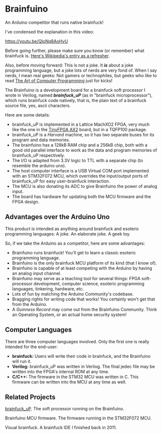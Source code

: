 # Brainfuino
An Arduino competitor that runs native brainfuck! 

I've condensed the explanation in this video:

https://youtu.be/QloNq8AoHvU

Before going further, please make sure you know (or remember) what brainfuck is. [Here's Wikipedia's entry as a refresher](https://en.wikipedia.org/wiki/Brainfuck).

Also, before moving forward: This is not a joke. It ***is*** about a joke programming language, but a joke lots of nerds are very fond of. When I say nerds, I mean real geeks: Not gamers or technophiles, but geeks who like to read [The Art of Computer Programming](https://en.wikipedia.org/wiki/The_Art_of_Computer_Programming) just for kicks!

The Brainfuino is a development board for a brainfuck soft processor I wrote in Verilog, named ***brainfuck_uP*** (as in "brainfuck microprocessor"), which runs brainfuck code natively, that is, the plain text of a brainfuck source file, yes, ascii characters.

Here are some details:

- brainfuck_uP is implemented in a Lattice MachXO2 FPGA, very much like the one in the [TinyFPGA AX2](https://www.sparkfun.com/products/14828) board, but in a TQFP100 package.
- brainfuck_uP is a *Harvard* machine, so it has two separate buses for its program and data memories. 
- The brainfuino has a 128kB RAM chip and a 256kB chip, both with a good old parallel interface to work as the data and program memories of brainfuck_uP respectively.
- The I/O is adapted from 3.3V logic to TTL with a separate chip (to resemble the arduino uno).
- The host computer interface is a USB Virtual COM port implemented with an STM32F072 MCU, which overrides the input/output ports of brainfuck_uP for easy user-brainfuck interaction.
- The MCU is also donating its ADC to give Brainfuino the power of analog input. 
- The board has hardware for updating both the MCU firmware and the FPGA design.

## Advantages over the Arduino Uno

This product is intended as anything around brainfuck and esoteric programming languages: A joke. An elaborate joke. A geek toy.

So, if we take the Arduino as a competitor, here are some advantages:

- Brainfuino runs brainfuck! You'll get to learn a classic esoteric programming language.
- Brainfuino is the only brainfuck MCU platform of its kind (that I know of).
- Brainfuino is capable of at least competing with the Arduino by having an analog input channel.
- Brainfuino may serve as a teaching tool for several things: FPGA soft-processor development, computer science, esoteric programming languages, tinkering, hardware, etc.
- Lots of fun by matching the Arduino Community's codebase.
- Bragging rights for writing code that works! You certainly won't get that from the Arduino. 
- A *Guinness Record* may come out from the Brainfuino Community. Think an Operating System, or an actual home security system!



## Computer Languages

There are three computer languages involved. Only the first one is really intended for the end-user:

- **brainfuck:** Users will write their code in brainfuck, and the Brainfuino will run it.
- **Verilog:** brainfuck_uP was written in Verilog. The final jedec file may be written into the FPGA's internal ROM at any time.
- **C/C++:** The firmware in the STM32 MCU was written in C. This firmware can be written into the MCU at any time as well.

## Related Projects

[brainfuck_uP](https://github.com/kuashio/brainfuck_up). The soft processor running on the Brainfuino.

Brainfuino MCU firmware. The firmware running in the STM32F072 MCU.

Visual brainfuck. A brainfuck IDE I finished back in 2011.